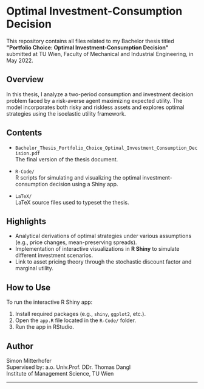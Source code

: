 # Optimal Investment-Consumption Decision

This repository contains all files related to my Bachelor thesis titled  
**"Portfolio Choice: Optimal Investment-Consumption Decision"**  
submitted at TU Wien, Faculty of Mechanical and Industrial Engineering, in May 2022.

## Overview

In this thesis, I analyze a two-period consumption and investment decision problem faced by a risk-averse agent maximizing expected utility. The model incorporates both risky and riskless assets and explores optimal strategies using the isoelastic utility framework.

## Contents

- `Bachelor_Thesis_Portfolio_Choice_Optimal_Investment_Consumption_Decision.pdf`  
  The final version of the thesis document.

- `R-Code/`  
  R scripts for simulating and visualizing the optimal investment-consumption decision using a Shiny app.

- `LaTeX/`  
  LaTeX source files used to typeset the thesis.

## Highlights

- Analytical derivations of optimal strategies under various assumptions (e.g., price changes, mean-preserving spreads).
- Implementation of interactive visualizations in **R Shiny** to simulate different investment scenarios.
- Link to asset pricing theory through the stochastic discount factor and marginal utility.

## How to Use

To run the interactive R Shiny app:

1. Install required packages (e.g., `shiny`, `ggplot2`, etc.).
2. Open the `app.R` file located in the `R-Code/` folder.
3. Run the app in RStudio.

## Author

Simon Mitterhofer  
Supervised by: a.o. Univ.Prof. DDr. Thomas Dangl  
Institute of Management Science, TU Wien

---
